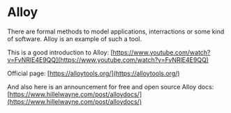 # Alloy

There are formal methods to model applications, interractions or some kind of software. Alloy is an example of such a tool.

This is a good introduction to Alloy: [https://www.youtube.com/watch?v=FvNRlE4E9QQ](https://www.youtube.com/watch?v=FvNRlE4E9QQ)

Official page: [https://alloytools.org/](https://alloytools.org/)

And also here is an announcement for free and open source Alloy docs: [https://www.hillelwayne.com/post/alloydocs/](https://www.hillelwayne.com/post/alloydocs/)

